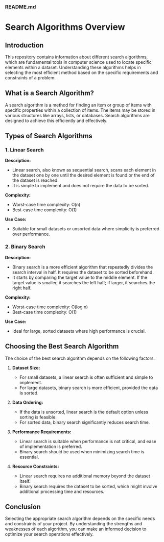 ### README.md

# Search Algorithms Overview

## Introduction

This repository contains information about different search algorithms, which are fundamental tools in computer science used to locate specific elements within a dataset. Understanding these algorithms helps in selecting the most efficient method based on the specific requirements and constraints of a problem.

## What is a Search Algorithm?

A search algorithm is a method for finding an item or group of items with specific properties within a collection of items. The items may be stored in various structures like arrays, lists, or databases. Search algorithms are designed to achieve this efficiently and effectively.

## Types of Search Algorithms

### 1. Linear Search

**Description:**
- Linear search, also known as sequential search, scans each element in the dataset one by one until the desired element is found or the end of the dataset is reached.
- It is simple to implement and does not require the data to be sorted.

**Complexity:**
- Worst-case time complexity: O(n)
- Best-case time complexity: O(1)

**Use Case:**
- Suitable for small datasets or unsorted data where simplicity is preferred over performance.

### 2. Binary Search

**Description:**
- Binary search is a more efficient algorithm that repeatedly divides the search interval in half. It requires the dataset to be sorted beforehand.
- It starts by comparing the target value to the middle element. If the target value is smaller, it searches the left half; if larger, it searches the right half.

**Complexity:**
- Worst-case time complexity: O(log n)
- Best-case time complexity: O(1)

**Use Case:**
- Ideal for large, sorted datasets where high performance is crucial.

## Choosing the Best Search Algorithm

The choice of the best search algorithm depends on the following factors:

1. **Dataset Size:**
   - For small datasets, a linear search is often sufficient and simple to implement.
   - For large datasets, binary search is more efficient, provided the data is sorted.

2. **Data Ordering:**
   - If the data is unsorted, linear search is the default option unless sorting is feasible.
   - For sorted data, binary search significantly reduces search time.

3. **Performance Requirements:**
   - Linear search is suitable when performance is not critical, and ease of implementation is preferred.
   - Binary search should be used when minimizing search time is essential.

4. **Resource Constraints:**
   - Linear search requires no additional memory beyond the dataset itself.
   - Binary search requires the dataset to be sorted, which might involve additional processing time and resources.

## Conclusion

Selecting the appropriate search algorithm depends on the specific needs and constraints of your project. By understanding the strengths and weaknesses of each algorithm, you can make an informed decision to optimize your search operations effectively.
